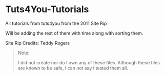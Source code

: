 # Tuts4You-Tutorials
All tutorials from tuts4you from the 2011 Site Rip

Will be adding the rest of them with time along with sorting them.

Site Rip Credits: Teddy Rogers

> Note:
>
> I did not create nor do I own any of these files.
> Although these files are known to be safe, I can not say I tested them all.
